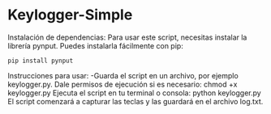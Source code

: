 # Keylogger-Simple

Instalación de dependencias:
Para usar este script, necesitas instalar la librería pynput. Puedes instalarla fácilmente con pip:

    pip install pynput
    
Instrucciones para usar:
   -Guarda el script en un archivo, por ejemplo keylogger.py.
Dale permisos de ejecución si es necesario:
    chmod +x keylogger.py
Ejecuta el script en tu terminal o consola:
    python keylogger.py
El script comenzará a capturar las teclas y las guardará en el archivo log.txt.
